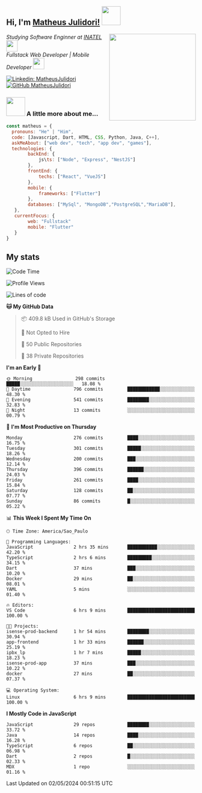 <h2> Hi, I'm <a href="https://matheusjulidori.github.io" target="_blank">Matheus Julidori!</a> <img src="https://media.giphy.com/media/12oufCB0MyZ1Go/giphy.gif" width="50"></h2>
<img align='right' src="https://media.giphy.com/media/3oKIPnAiaMCws8nOsE/giphy.gif" width="230" height="auto">
<p><em>Studying Software Enginner at <a href="http://www.inatel.br" target="_blank">INATEL</a><img src="https://media.giphy.com/media/fYSnHlufseco8Fh93Z/giphy.gif" width="30"></br>
  Fullstack Web Developer | Mobile Developer <img src="https://media.giphy.com/media/WUlplcMpOCEmTGBtBW/giphy.gif" width="30">
</em></p>

[![Linkedin: MatheusJulidori](https://img.shields.io/badge/-MatheusJulidori-blue?style=flat-square&logo=Linkedin&logoColor=white&link=https://www.linkedin.com/in/MatheusJulidori/)](https://www.linkedin.com/in/MatheusJulidori/)
[![GitHub MatheusJulidori](https://img.shields.io/github/followers/matheusjulidori?label=follow&style=social)](https://github.com/MatheusJulidori)


### <img src="https://media.giphy.com/media/VgCDAzcKvsR6OM0uWg/giphy.gif" width="50"> A little more about me...  

```javascript
const matheus = {
  pronouns: "He" | "Him",
  code: [Javascript, Dart, HTML, CSS, Python, Java, C++],
  askMeAbout: ["web dev", "tech", "app dev", "games"],
  technologies: {
        backEnd: {
            js\ts: ["Node", "Express", "NestJS"]
        },
        frontEnd: {
            techs: ["React", "VueJS"]
        },
        mobile: {
            frameworks: ["Flutter"]
        },
        databases: ["MySql", "MongoDB","PostgreSQL","MariaDB"],
   },
   currentFocus: {
        web: "Fullstack"
        mobile: "Flutter"
   }
}
```
<h2>My stats</h2>

<!--START_SECTION:waka-->
![Code Time](http://img.shields.io/badge/Code%20Time-587%20hrs%205%20mins-blue)

![Profile Views](http://img.shields.io/badge/Profile%20Views-0-blue)

![Lines of code](https://img.shields.io/badge/From%20Hello%20World%20I%27ve%20Written-6.6%20million%20lines%20of%20code-blue)

**🐱 My GitHub Data** 

> 📦 409.8 kB Used in GitHub's Storage 
 > 
> 🚫 Not Opted to Hire
 > 
> 📜 50 Public Repositories 
 > 
> 🔑 38 Private Repositories 
 > 
**I'm an Early 🐤** 

```text
🌞 Morning                298 commits         █████░░░░░░░░░░░░░░░░░░░░   18.08 % 
🌆 Daytime                796 commits         ████████████░░░░░░░░░░░░░   48.30 % 
🌃 Evening                541 commits         ████████░░░░░░░░░░░░░░░░░   32.83 % 
🌙 Night                  13 commits          ░░░░░░░░░░░░░░░░░░░░░░░░░   00.79 % 
```
📅 **I'm Most Productive on Thursday** 

```text
Monday                   276 commits         ████░░░░░░░░░░░░░░░░░░░░░   16.75 % 
Tuesday                  301 commits         █████░░░░░░░░░░░░░░░░░░░░   18.26 % 
Wednesday                200 commits         ███░░░░░░░░░░░░░░░░░░░░░░   12.14 % 
Thursday                 396 commits         ██████░░░░░░░░░░░░░░░░░░░   24.03 % 
Friday                   261 commits         ████░░░░░░░░░░░░░░░░░░░░░   15.84 % 
Saturday                 128 commits         ██░░░░░░░░░░░░░░░░░░░░░░░   07.77 % 
Sunday                   86 commits          █░░░░░░░░░░░░░░░░░░░░░░░░   05.22 % 
```


📊 **This Week I Spent My Time On** 

```text
🕑︎ Time Zone: America/Sao_Paulo

💬 Programming Languages: 
JavaScript               2 hrs 35 mins       ███████████░░░░░░░░░░░░░░   42.20 % 
TypeScript               2 hrs 6 mins        █████████░░░░░░░░░░░░░░░░   34.15 % 
Dart                     37 mins             ███░░░░░░░░░░░░░░░░░░░░░░   10.20 % 
Docker                   29 mins             ██░░░░░░░░░░░░░░░░░░░░░░░   08.01 % 
YAML                     5 mins              ░░░░░░░░░░░░░░░░░░░░░░░░░   01.40 % 

🔥 Editors: 
VS Code                  6 hrs 9 mins        █████████████████████████   100.00 % 

🐱‍💻 Projects: 
isense-prod-backend      1 hr 54 mins        ████████░░░░░░░░░░░░░░░░░   30.94 % 
app-frontend             1 hr 33 mins        ██████░░░░░░░░░░░░░░░░░░░   25.19 % 
ipbx_lp                  1 hr 7 mins         █████░░░░░░░░░░░░░░░░░░░░   18.23 % 
isense-prod-app          37 mins             ███░░░░░░░░░░░░░░░░░░░░░░   10.22 % 
docker                   27 mins             ██░░░░░░░░░░░░░░░░░░░░░░░   07.37 % 

💻 Operating System: 
Linux                    6 hrs 9 mins        █████████████████████████   100.00 % 
```

**I Mostly Code in JavaScript** 

```text
JavaScript               29 repos            ████████░░░░░░░░░░░░░░░░░   33.72 % 
Java                     14 repos            ████░░░░░░░░░░░░░░░░░░░░░   16.28 % 
TypeScript               6 repos             ██░░░░░░░░░░░░░░░░░░░░░░░   06.98 % 
Dart                     2 repos             █░░░░░░░░░░░░░░░░░░░░░░░░   02.33 % 
MDX                      1 repo              ░░░░░░░░░░░░░░░░░░░░░░░░░   01.16 % 
```




 Last Updated on 02/05/2024 00:51:15 UTC
<!--END_SECTION:waka-->
